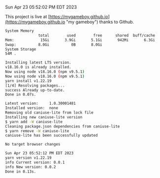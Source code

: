 Sun Apr 23 05:52:02 PM EDT 2023

This project is live at [https://mygameboy.github.io](https://mygameboy.github.io "my gameboy") thanks to Github.

```bash
System Memory
               total        used        free      shared  buff/cache   available
Mem:            15Gi       3.9Gi       5.1Gi       942Mi       6.3Gi        10Gi
Swap:          8.0Gi          0B       8.0Gi
System Storage
54M	.
```
```bash
Installing latest LTS version.
v18.16.0 is already installed.
Now using node v18.16.0 (npm v9.5.1)
Now using node v18.16.0 (npm v9.5.1)
yarn install v1.22.19
[1/4] Resolving packages...
success Already up-to-date.
Done in 0.07s.
```
```bash
Latest version:     1.0.30001481
Installed version:  none
Removing old caniuse-lite from lock file
Installing new caniuse-lite version
$ yarn add -W caniuse-lite
Cleaning package.json dependencies from caniuse-lite
$ yarn remove -W caniuse-lite
caniuse-lite has been successfully updated

No target browser changes
```
```bash
Sun Apr 23 05:52:12 PM EDT 2023
yarn version v1.22.19
info Current version: 0.0.1
info New version: 0.0.2
Done in 0.13s.
